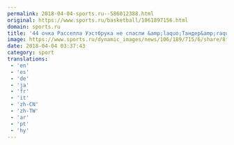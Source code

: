 ```yaml
---
permalink: 2018-04-04-sports.ru--586012388.html
original: https://www.sports.ru/basketball/1061897156.html
domain: sports.ru
title: '44 очка Расселла Уэстбрука не спасли &amp;laquo;Тандер&amp;raquo; от поражения в матче с &amp;laquo;Уорриорз&amp;raquo;'
image: https://www.sports.ru/dynamic_images/news/106/189/715/6/share/8f27f6.png
date: 2018-04-04 03:37:43
category: sport
translations: 
 - 'en'
 - 'es'
 - 'de'
 - 'ja'
 - 'fr'
 - 'it'
 - 'zh-CN'
 - 'zh-TW'
 - 'ar'
 - 'pt'
 - 'hy'
---
```


